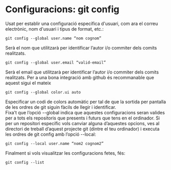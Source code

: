 # Configuracions: git config
Usat per establir una configuració específica d'usuari, com ara el correu electrònic, nom d'usuari i tipus de format, etc.:
```
git config --global user.name “nom cognom”
```
Serà el nom que utilitzarà per identificar l’autor i/o commiter dels comits realitzats.
```
git config --global user.email “valid-email”
```
Serà el email que utilitzarà per identificar l’autor i/o commiter dels comits realitzats. Per a una bona integració amb github és recommanable que aquest sigui el mateix
```
git config --global color.ui auto
```
Especificar un codi de colors automàtic per tal de que la sortida per pantalla de les ordres de git siguin fàcils de llegir i identificar.  
Fixa't que l’opció --global indica que aquestes configuracions seran valides per a tots els repositoris que presents i futurs que tens en el ordinador. Si per un repositori específic vols canviar alguna d’aquestes opcions, ves al directori de treball d’aquest projecte git (dintre el teu ordinador) i executa les ordres de git config amb l’opció --local:
```
git config --local user.name “nom2 cognom2”
```
Finalment si vols visualitzar les configuracions fetes, fés:
```
git config --list
```
